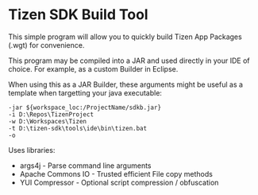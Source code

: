 # Tizen SDK Build Tool

This simple program will allow you to quickly build Tizen App Packages (.wgt) for convenience.

This program may be compiled into a JAR and used directly in your IDE of choice. For example, as a custom Builder in Eclipse.

When using this as a JAR Builder, these arguments might be useful as a template when targetting your java executable:

```
-jar ${workspace_loc:/ProjectName/sdkb.jar}
-i D:\Repos\TizenProject
-w D:\Workspaces\Tizen
-t D:\tizen-sdk\tools\ide\bin\tizen.bat
-o
```

Uses libraries:

* args4j - Parse command line arguments
* Apache Commons IO - Trusted efficient File copy methods
* YUI Compressor - Optional script compression / obfuscation
